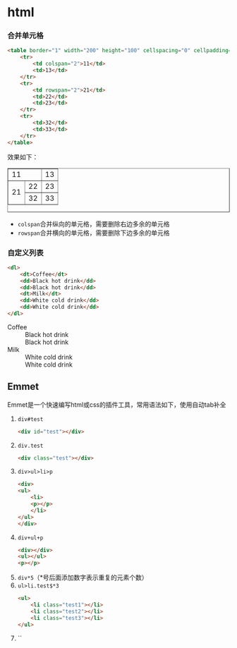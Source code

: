 # html


### 合并单元格

```html
<table border="1" width="200" height="100" cellspacing="0" cellpadding="4">
    <tr>
        <td colspan="2">11</td>
        <td>13</td>
    </tr>
    <tr>
        <td rowspan="2">21</td>
        <td>22</td>
        <td>23</td>
    </tr>
    <tr>
        <td>32</td>
        <td>33</td>
    </tr>
</table>
```
效果如下：

<table border="1" width="200" height="100" cellspacing="0" cellpadding="4">
    <tr>
        <td colspan="2">11</td>
        <td>13</td>
    </tr>
    <tr>
        <td rowspan="2">21</td>
        <td>22</td>
        <td>23</td>
    </tr>
    <tr>
        <td>32</td>
        <td>33</td>
    </tr>
</table>

- `colspan`合并纵向的单元格，需要删除右边多余的单元格
- `rowspan`合并横向的单元格，需要删除下边多余的单元格


### 自定义列表

```html
<dl>
    <dt>Coffee</dt>
    <dd>Black hot drink</dd>
    <dd>Black hot drink</dd>
    <dt>Milk</dt>
    <dd>White cold drink</dd>
    <dd>White cold drink</dd>
</dl>
```

<dl>
    <dt>Coffee</dt>
    <dd>Black hot drink</dd>
    <dd>Black hot drink</dd>
    <dt>Milk</dt>
    <dd>White cold drink</dd>
    <dd>White cold drink</dd>
</dl>

## Emmet

Emmet是一个快速编写html或css的插件工具，常用语法如下，使用自动tab补全

1. `div#test `
    ```html
    <div id="test"></div>
    ```
2. `div.test`
    ```html
    <div class="test"></div>
    ```
3. `div>ul>li>p `
    ```html
    <div>
    <ul>
        <li>
        <p></p>
        </li>
    </ul>
    </div>
    ```
4. `div+ul+p`
    ```html
    <div></div>
    <ul></ul>
    <p></p>

    ```
5.  `div*5`（*号后面添加数字表示重复的元素个数）
6. `ul>li.test$*3 `
    ```html
    <ul>
        <li class="test1"></li>
        <li class="test2"></li>
        <li class="test3"></li>
    </ul>

    ```
7. ``

    

